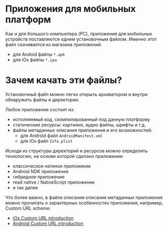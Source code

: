 # Приложения для мобильных платформ

Как и для большого компьютера \(PC\), приложения для мобильных устройств поставляются одним установочным файлом. Именно этот файл скачивается из магазина приложений.

* для Andoid файлы `*.apk`
* для iOs файлы `*.ipa`

# Зачем качать эти файлы?

Установочный файл можно легко открыть архиватором и внутри обнаружить файлы и директории.

Любое приложение состоит из:

* исполняемый код, скомпилированный под данную платформу
* статические ресурсы: картинки, аудио файлы, шрифты и т.д.
* файлы метаданных описания приложения и его возможностей:
  * для Android файл `AndroidManifest.xml`
  * для iOs файл `Info.plist`

Исходя из структуры директорий и ресурсов можно определить технологию, на основе которой сделано приложение:

* классическое натиное приложение
* Android NDK приложение
* гибридное приложение
* read native / NativeScript приложение
* и так далее

Что более важно, в файле описания описания метаданных приложения можно прочитать о характерных особенностях приложения, например, Custom URL scheme:

* [iOs Custom URL introduction](https://developer.apple.com/library/content/featuredarticles/iPhoneURLScheme_Reference/Introduction/Introduction.html#//apple_ref/doc/uid/TP40007899-CH1-SW1)
* [Android Custom URL introduction](https://developer.android.com/training/basics/intents/sending.html?hl=ru#Build)



